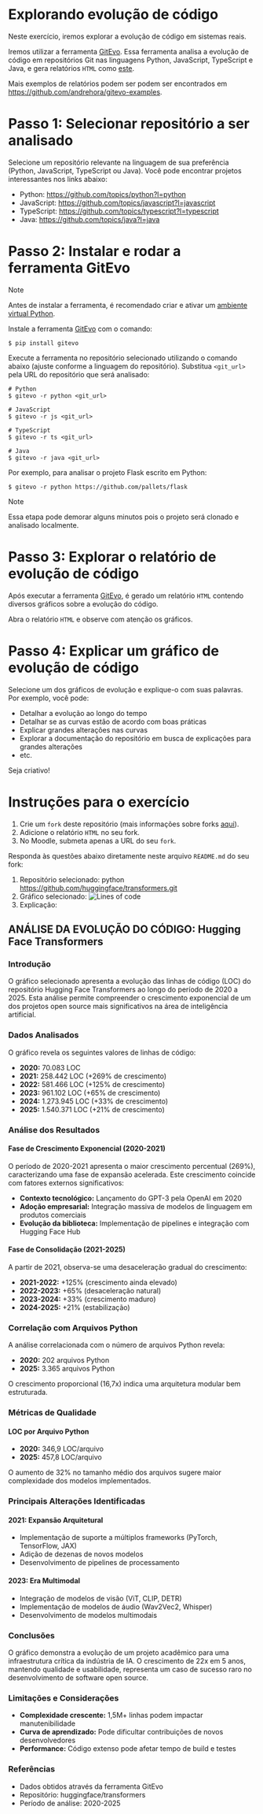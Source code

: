 # Explorando evolução de código

Neste exercício, iremos explorar a evolução de código em sistemas reais.

Iremos utilizar a ferramenta [GitEvo](https://github.com/andrehora/gitevo).
Essa ferramenta analisa a evolução de código em repositórios Git nas linguagens Python, JavaScript, TypeScript e Java, e gera relatórios `HTML` como [este](https://andrehora.github.io/gitevo-examples/python/pandas.html).

Mais exemplos de relatórios podem ser podem ser encontrados em https://github.com/andrehora/gitevo-examples.

# Passo 1: Selecionar repositório a ser analisado

Selecione um repositório relevante na linguagem de sua preferência (Python, JavaScript, TypeScript ou Java).
Você pode encontrar projetos interessantes nos links abaixo:

- Python: https://github.com/topics/python?l=python
- JavaScript: https://github.com/topics/javascript?l=javascript
- TypeScript: https://github.com/topics/typescript?l=typescript
- Java: https://github.com/topics/java?l=java

# Passo 2: Instalar e rodar a ferramenta GitEvo

> [!NOTE]
> Antes de instalar a ferramenta, é recomendado criar e ativar um [ambiente virtual Python](https://packaging.python.org/en/latest/guides/installing-using-pip-and-virtual-environments/#create-and-use-virtual-environments).

Instale a ferramenta [GitEvo](https://github.com/andrehora/gitevo) com o comando:

```
$ pip install gitevo
```

Execute a ferramenta no repositório selecionado utilizando o comando abaixo (ajuste conforme a linguagem do repositório).
Substitua `<git_url>` pela URL do repositório que será analisado:

```shell
# Python
$ gitevo -r python <git_url>

# JavaScript
$ gitevo -r js <git_url>

# TypeScript
$ gitevo -r ts <git_url>

# Java
$ gitevo -r java <git_url>
```

Por exemplo, para analisar o projeto Flask escrito em Python:

```
$ gitevo -r python https://github.com/pallets/flask
```

> [!NOTE]
> Essa etapa pode demorar alguns minutos pois o projeto será clonado e analisado localmente.

# Passo 3: Explorar o relatório de evolução de código

Após executar a ferramenta [GitEvo](https://github.com/andrehora/gitevo), é gerado um relatório `HTML` contendo diversos gráficos sobre a evolução do código.

Abra o relatório `HTML` e observe com atenção os gráficos.

# Passo 4: Explicar um gráfico de evolução de código

Selecione um dos gráficos de evolução e explique-o com suas palavras.
Por exemplo, você pode:

- Detalhar a evolução ao longo do tempo
- Detalhar se as curvas estão de acordo com boas práticas
- Explicar grandes alterações nas curvas
- Explorar a documentação do repositório em busca de explicações para grandes alterações
- etc.

Seja criativo!

# Instruções para o exercício

1. Crie um `fork` deste repositório (mais informações sobre forks [aqui](https://docs.github.com/pt/pull-requests/collaborating-with-pull-requests/working-with-forks/fork-a-repo)).
2. Adicione o relatório `HTML` no seu fork.
3. No Moodle, submeta apenas a URL do seu `fork`.

Responda às questões abaixo diretamente neste arquivo `README.md` do seu fork:

1. Repositório selecionado: python https://github.com/huggingface/transformers.git
2. Gráfico selecionado: 
 ![Lines of code](image.png)
3. Explicação: 
## ANÁLISE DA EVOLUÇÃO DO CÓDIGO: Hugging Face Transformers

### Introdução

O gráfico selecionado apresenta a evolução das linhas de código (LOC) do repositório Hugging Face Transformers ao longo do período de 2020 a 2025. Esta análise permite compreender o crescimento exponencial de um dos projetos open source mais significativos na área de inteligência artificial.

### Dados Analisados

O gráfico revela os seguintes valores de linhas de código:
- **2020:** 70.083 LOC
- **2021:** 258.442 LOC (+269% de crescimento)
- **2022:** 581.466 LOC (+125% de crescimento)
- **2023:** 961.102 LOC (+65% de crescimento)
- **2024:** 1.273.945 LOC (+33% de crescimento)
- **2025:** 1.540.371 LOC (+21% de crescimento)

### Análise dos Resultados

#### Fase de Crescimento Exponencial (2020-2021)

O período de 2020-2021 apresenta o maior crescimento percentual (269%), caracterizando uma fase de expansão acelerada. Este crescimento coincide com fatores externos significativos:

- **Contexto tecnológico:** Lançamento do GPT-3 pela OpenAI em 2020
- **Adoção empresarial:** Integração massiva de modelos de linguagem em produtos comerciais
- **Evolução da biblioteca:** Implementação de pipelines e integração com Hugging Face Hub

#### Fase de Consolidação (2021-2025)

A partir de 2021, observa-se uma desaceleração gradual do crescimento:
- **2021-2022:** +125% (crescimento ainda elevado)
- **2022-2023:** +65% (desaceleração natural)
- **2023-2024:** +33% (crescimento maduro)
- **2024-2025:** +21% (estabilização)

### Correlação com Arquivos Python

A análise correlacionada com o número de arquivos Python revela:
- **2020:** 202 arquivos Python
- **2025:** 3.365 arquivos Python

O crescimento proporcional (16,7x) indica uma arquitetura modular bem estruturada.

### Métricas de Qualidade

#### LOC por Arquivo Python
- **2020:** 346,9 LOC/arquivo
- **2025:** 457,8 LOC/arquivo

O aumento de 32% no tamanho médio dos arquivos sugere maior complexidade dos modelos implementados.

### Principais Alterações Identificadas

#### 2021: Expansão Arquitetural
- Implementação de suporte a múltiplos frameworks (PyTorch, TensorFlow, JAX)
- Adição de dezenas de novos modelos
- Desenvolvimento de pipelines de processamento

#### 2023: Era Multimodal
- Integração de modelos de visão (ViT, CLIP, DETR)
- Implementação de modelos de áudio (Wav2Vec2, Whisper)
- Desenvolvimento de modelos multimodais

### Conclusões

O gráfico demonstra a evolução de um projeto acadêmico para uma infraestrutura crítica da indústria de IA. O crescimento de 22x em 5 anos, mantendo qualidade e usabilidade, representa um caso de sucesso raro no desenvolvimento de software open source.

### Limitações e Considerações

- **Complexidade crescente:** 1,5M+ linhas podem impactar manutenibilidade
- **Curva de aprendizado:** Pode dificultar contribuições de novos desenvolvedores
- **Performance:** Código extenso pode afetar tempo de build e testes

### Referências

- Dados obtidos através da ferramenta GitEvo
- Repositório: huggingface/transformers
- Período de análise: 2020-2025
